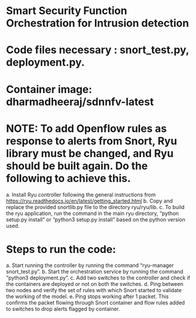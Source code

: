 # Smart Security Function Orchestration for Intrusion detection


# Code files necessary : snort_test.py, deployment.py.

# Container image: dharmadheeraj/sdnnfv-latest


# NOTE: To add Openflow rules as response to alerts from Snort,  Ryu library must be changed, and Ryu should be built again. Do the following to achieve this.
a.	Install Ryu controller following the general instructions from https://ryu.readthedocs.io/en/latest/getting_started.html
b.	Copy and replace the provided snortlib.py file to the directory ryu/ryu/lib.
c.	To build the ryu application, run the command in the main ryu directory, “python setup.py install” or “python3 setup.py install” based on the python version used.

# Steps to run the code:
a.	Start running the controller by running the command “ryu-manager snort_test.py”.
b.	Start the orchestration service by running the command “python3 deployment.py”.
c.	Add two switches to the controller and check if the containers are deployed or not on both the switches.
d.	Ping between two nodes and verify the set of rules with which Snort started to validate the working of the model.
e.	Ping stops working after 1 packet. This confirms the packet flowing through Snort container and flow rules added to switches to drop alerts flagged by container.
